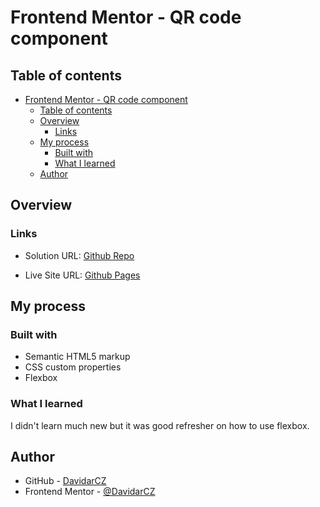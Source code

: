 # Frontend Mentor - QR code component

## Table of contents
- [Frontend Mentor - QR code component](#frontend-mentor---qr-code-component)
  - [Table of contents](#table-of-contents)
  - [Overview](#overview)
    - [Links](#links)
  - [My process](#my-process)
    - [Built with](#built-with)
    - [What I learned](#what-i-learned)
  - [Author](#author)

## Overview

### Links

- Solution URL: [Github Repo](https://github.com/DavidarCZ/qr-code-component)
  
- Live Site URL: [Github Pages](https://davidarcz.github.io/qr-code-component/)

## My process

### Built with

- Semantic HTML5 markup
- CSS custom properties
- Flexbox

### What I learned

I didn't learn much new but it was good refresher on how to use flexbox.

## Author

- GitHub - [DavidarCZ](https://github.com/DavidarCZ/)
- Frontend Mentor - [@DavidarCZ](https://www.frontendmentor.io/profile/DavidarCZ)
  
